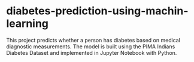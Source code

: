 # diabetes-prediction-using-machin-learning
This project predicts whether a person has diabetes based on medical diagnostic measurements. The model is built using the PIMA Indians Diabetes Dataset and implemented in Jupyter Notebook with Python.
